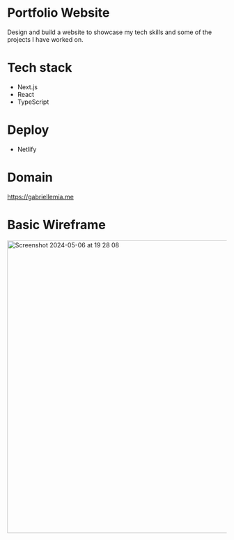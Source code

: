# Portfolio Website

Design and build a website to showcase my tech skills and some of the projects I have worked on.  

# Tech stack

- Next.js
- React
- TypeScript

# Deploy

- Netlify

# Domain

https://gabriellemia.me

# Basic Wireframe

<img width="672" alt="Screenshot 2024-05-06 at 19 28 08" src="https://github.com/gabriellemia/portfolio/assets/78322726/3f442123-d162-4191-aaf4-b01543efc20d">
